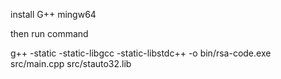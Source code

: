 install G++ mingw64

then run command

g++ -static -static-libgcc -static-libstdc++ -o bin/rsa-code.exe src/main.cpp src/stauto32.lib

